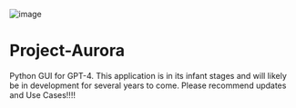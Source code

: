 ![image](https://github.com/TheW4rF4ther/Project-Aurora/assets/44712215/4a2b9a9b-1da6-44c2-beeb-2252d2a356f6)


# Project-Aurora
Python GUI for GPT-4. This application is in its infant stages and will likely be in development for several years to come. Please recommend updates and Use Cases!!!! 
